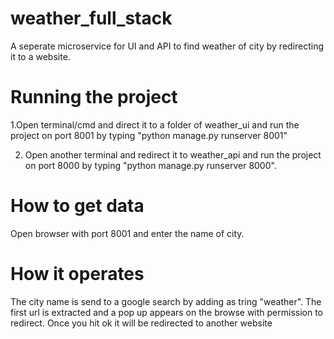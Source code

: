 # weather_full_stack
A seperate microservice for UI and API to find weather of city by redirecting it to a website.
 
# Running the project
1.Open terminal/cmd and direct it to a folder of weather_ui and run the project on port 8001 by typing "python manage.py runserver 8001"

2. Open another terminal and redirect it to weather_api and run the project on port 8000 by typing "python manage.py runserver 8000".

# How to get data
Open browser with port 8001 and enter the name of city.

# How it operates
The city name is send to a google search by adding as tring "weather". The first url is extracted and a pop up appears on the browse with permission to redirect. Once you hit ok it will be redirected to another website
